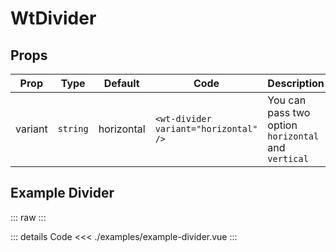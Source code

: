 <script setup>
import ExampleDivider from './examples/example-divider.vue';
</script>

# WtDivider

## Props

| Prop    | Type     | Default    | Code                                  | Description                                         |
| ------- | -------- | ---------- | ------------------------------------- | --------------------------------------------------- |
| variant | `string` | horizontal | `<wt-divider variant="horizontal" />` | You can pass two option `horizontal` and `vertical` |

## Example Divider

::: raw
<ExampleDivider/>
:::

::: details Code
<<< ./examples/example-divider.vue
:::
